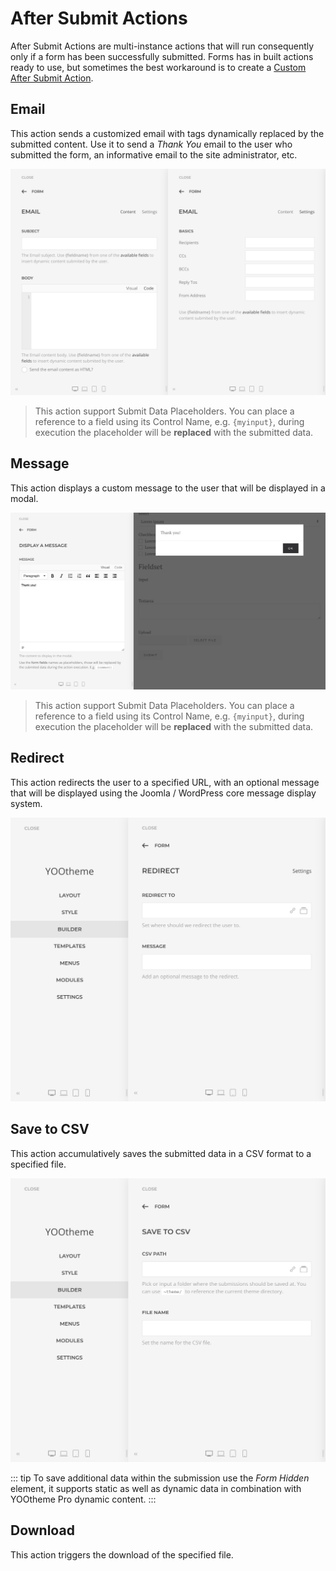 # After Submit Actions

After Submit Actions are multi-instance actions that will run consequently only if a form has been successfully submitted. Forms has in built actions ready to use, but sometimes the best workaround is to create a [Custom After Submit Action](../developers/addons/forms.html#custom-after-submit-action).

## Email

This action sends a customized email with tags dynamically replaced by the submitted content. Use it to send a _Thank You_ email to the user who submitted the form, an informative email to the site administrator, etc.

![Email Form Action](./assets/actions/email.png)

> This action support Submit Data Placeholders. You can place a reference to a field using its Control Name, e.g. `{myinput}`, during execution the placeholder will be **replaced** with the submitted data.

## Message

This action displays a custom message to the user that will be displayed in a modal.

![Message Form Action](./assets/actions/message.png)

> This action support Submit Data Placeholders. You can place a reference to a field using its Control Name, e.g. `{myinput}`, during execution the placeholder will be **replaced** with the submitted data.

## Redirect

This action redirects the user to a specified URL, with an optional message that will be displayed using the Joomla / WordPress core message display system.

![Redirect Form Action](./assets/actions/redirect.png)

## Save to CSV

This action accumulatively saves the submitted data in a CSV format to a specified file.

![Save to CSV Form Action](./assets/actions/savetocsv.png)

::: tip
To save additional data within the submission use the _Form Hidden_ element, it supports static as well as dynamic data in combination with YOOtheme Pro dynamic content.
:::

## Download

This action triggers the download of the specified file.
